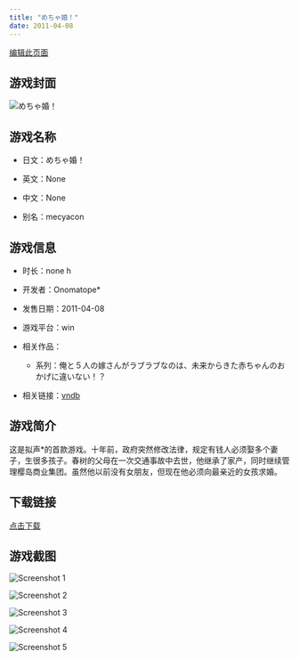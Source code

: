 ```yaml
---
title: "めちゃ婚！"
date: 2011-04-08
---
```

[编辑此页面](https://github.com/ACG-3/ADV3-source/blob/main/source/_posts/games/%E3%82%81%E3%81%A1%E3%82%83%E5%A9%9A%EF%BC%81.md)

## 游戏封面

![めちゃ婚！](https%3A//pan.timero.xyz/onedrive/img_lib_001/%E3%82%81%E3%81%A1%E3%82%83%E5%A9%9A%EF%BC%81_cover.avif)


## 游戏名称

- 日文：めちゃ婚！
- 英文：None
- 中文：None

- 别名：mecyacon


## 游戏信息

- 时长：none h
- 开发者：Onomatope*
- 发售日期：2011-04-08
- 游戏平台：win
- 相关作品：
   - 系列：俺と５人の嫁さんがラブラブなのは、未来からきた赤ちゃんのおかげに違いない！？

- 相关链接：[vndb](https://vndb.org/v5932)


## 游戏简介

这是拟声*的首款游戏。十年前，政府突然修改法律，规定有钱人必须娶多个妻子，生很多孩子。春树的父母在一次交通事故中去世，他继承了家产，同时继续管理樱岛商业集团。虽然他以前没有女朋友，但现在他必须向最亲近的女孩求婚。




## 下载链接

[点击下载](https://pan.timero.xyz/onedrive/adv_lib_001/%E3%82%81%E3%81%A1%E3%82%83%E5%A9%9A%EF%BC%81)


## 游戏截图


![Screenshot 1](https%3A//pan.timero.xyz/onedrive/img_lib_001/%E3%82%81%E3%81%A1%E3%82%83%E5%A9%9A%EF%BC%81_Screenshot_1.avif)

![Screenshot 2](https%3A//pan.timero.xyz/onedrive/img_lib_001/%E3%82%81%E3%81%A1%E3%82%83%E5%A9%9A%EF%BC%81_Screenshot_2.avif)

![Screenshot 3](https%3A//pan.timero.xyz/onedrive/img_lib_001/%E3%82%81%E3%81%A1%E3%82%83%E5%A9%9A%EF%BC%81_Screenshot_3.avif)

![Screenshot 4](https%3A//pan.timero.xyz/onedrive/img_lib_001/%E3%82%81%E3%81%A1%E3%82%83%E5%A9%9A%EF%BC%81_Screenshot_4.avif)

![Screenshot 5](https%3A//pan.timero.xyz/onedrive/img_lib_001/%E3%82%81%E3%81%A1%E3%82%83%E5%A9%9A%EF%BC%81_Screenshot_5.avif)

